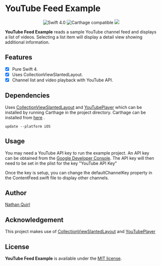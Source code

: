 # YouTube Feed Example

<p align="center">
<img src="https://img.shields.io/badge/Swift-4.0-orange.svg" alt="Swift 4.0"/>
<img src="https://img.shields.io/badge/Carthage-✔-blue.svg" alt="Carthage compatible"/>
<img src="https://img.shields.io/cocoapods/p/YBSlantedCollectionViewLayout.svg?style=flat"/>
</a>
</p>

**YouTube Feed Example** reads a sample YouTube channel feed and displays a list of videos. Selecting a list item will display a detail view showing additional information.


## Features
- [x] Pure Swift 4.
- [x] Uses CollectionViewSlantedLayout.
- [x] Channel list and video playback with YouTube API.

## Dependencies

Uses [CollectionViewSlantedLayout](https://github.com/yacir/CollectionViewSlantedLayout) and [YouTubePlayer](https://github.com/gilesvangruisen/Swift-YouTube-Player) which can be installed by running Carthage in the project directory. Carthage can be installed from [here](https://github.com/Carthage/Carthage) .

```terminal
update --platform iOS
```
## Usage

You may need a YouTube API key to run the example project. An API key can be obtained from the [Google Developer Console](https://console.developers.google.com). The API key will then need to be set in the plist for the key "YouTube API Key"

Once the key is setup, you can change the defaultChannelKey property in the ContentFeed.swift file to display other channels.

## Author

[Nathan Quirl](https://github.com/nathanquirl)

## Acknowledgement

This project makes use of [CollectionViewSlantedLayout](https://github.com/yacir/CollectionViewSlantedLayout) and [YouTubePlayer](https://github.com/gilesvangruisen/Swift-YouTube-Player)


## License

**YouTube Feed Example** is available under the [MIT license](https://opensource.org/licenses/MIT).

